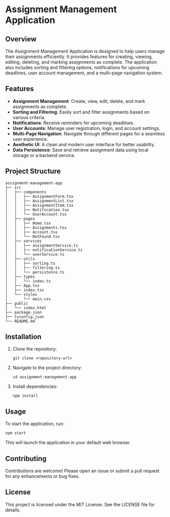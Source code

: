 # Assignment Management Application

## Overview
The Assignment Management Application is designed to help users manage their assignments efficiently. It provides features for creating, viewing, editing, deleting, and marking assignments as complete. The application also includes sorting and filtering options, notifications for upcoming deadlines, user account management, and a multi-page navigation system.

## Features
- **Assignment Management**: Create, view, edit, delete, and mark assignments as complete.
- **Sorting and Filtering**: Easily sort and filter assignments based on various criteria.
- **Notifications**: Receive reminders for upcoming deadlines.
- **User Accounts**: Manage user registration, login, and account settings.
- **Multi-Page Navigation**: Navigate through different pages for a seamless user experience.
- **Aesthetic UI**: A clean and modern user interface for better usability.
- **Data Persistence**: Save and retrieve assignment data using local storage or a backend service.

## Project Structure
```
assignment-management-app
├── src
│   ├── components
│   │   ├── AssignmentForm.tsx
│   │   ├── AssignmentList.tsx
│   │   ├── AssignmentItem.tsx
│   │   ├── Notification.tsx
│   │   └── UserAccount.tsx
│   ├── pages
│   │   ├── Home.tsx
│   │   ├── Assignments.tsx
│   │   ├── Account.tsx
│   │   └── NotFound.tsx
│   ├── services
│   │   ├── assignmentService.ts
│   │   ├── notificationService.ts
│   │   └── userService.ts
│   ├── utils
│   │   ├── sorting.ts
│   │   ├── filtering.ts
│   │   └── persistence.ts
│   ├── types
│   │   └── index.ts
│   ├── App.tsx
│   ├── index.tsx
│   └── styles
│       └── main.css
├── public
│   └── index.html
├── package.json
├── tsconfig.json
└── README.md
```

## Installation
1. Clone the repository:
   ```
   git clone <repository-url>
   ```
2. Navigate to the project directory:
   ```
   cd assignment-management-app
   ```
3. Install dependencies:
   ```
   npm install
   ```

## Usage
To start the application, run:
```
npm start
```
This will launch the application in your default web browser.

## Contributing
Contributions are welcome! Please open an issue or submit a pull request for any enhancements or bug fixes.

## License
This project is licensed under the MIT License. See the LICENSE file for details.